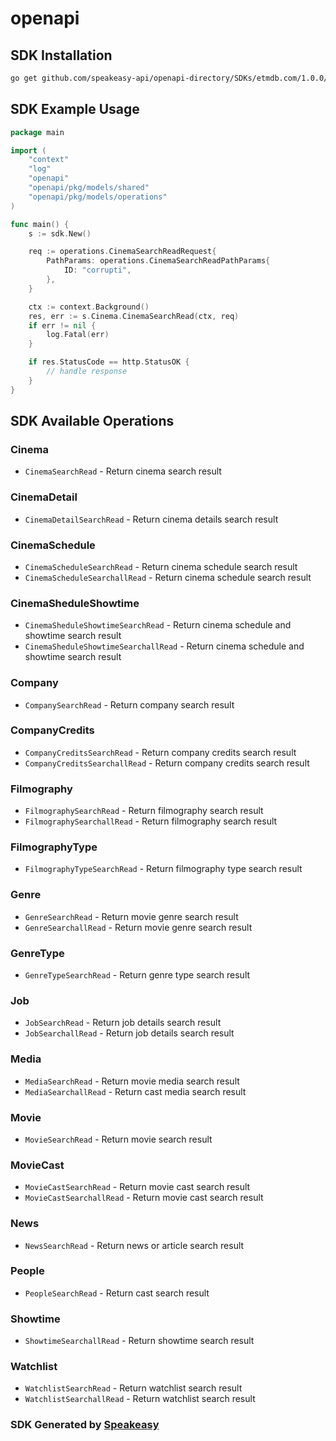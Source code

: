 # openapi

<!-- Start SDK Installation -->
## SDK Installation

```bash
go get github.com/speakeasy-api/openapi-directory/SDKs/etmdb.com/1.0.0/go
```
<!-- End SDK Installation -->

## SDK Example Usage
<!-- Start SDK Example Usage -->
```go
package main

import (
    "context"
    "log"
    "openapi"
    "openapi/pkg/models/shared"
    "openapi/pkg/models/operations"
)

func main() {
    s := sdk.New()

    req := operations.CinemaSearchReadRequest{
        PathParams: operations.CinemaSearchReadPathParams{
            ID: "corrupti",
        },
    }

    ctx := context.Background()
    res, err := s.Cinema.CinemaSearchRead(ctx, req)
    if err != nil {
        log.Fatal(err)
    }

    if res.StatusCode == http.StatusOK {
        // handle response
    }
}
```
<!-- End SDK Example Usage -->

<!-- Start SDK Available Operations -->
## SDK Available Operations


### Cinema

* `CinemaSearchRead` - Return cinema search result

### CinemaDetail

* `CinemaDetailSearchRead` - Return cinema details search result

### CinemaSchedule

* `CinemaScheduleSearchRead` - Return cinema schedule search result
* `CinemaScheduleSearchallRead` - Return cinema schedule search result

### CinemaSheduleShowtime

* `CinemaSheduleShowtimeSearchRead` - Return cinema schedule and showtime search result
* `CinemaSheduleShowtimeSearchallRead` - Return cinema schedule and showtime search result

### Company

* `CompanySearchRead` - Return company search result

### CompanyCredits

* `CompanyCreditsSearchRead` - Return company credits search result
* `CompanyCreditsSearchallRead` - Return company credits search result

### Filmography

* `FilmographySearchRead` - Return filmography search result
* `FilmographySearchallRead` - Return filmography search result

### FilmographyType

* `FilmographyTypeSearchRead` - Return filmography type search result

### Genre

* `GenreSearchRead` - Return movie genre search result
* `GenreSearchallRead` - Return movie genre search result

### GenreType

* `GenreTypeSearchRead` - Return genre type search result

### Job

* `JobSearchRead` - Return job details search result
* `JobSearchallRead` - Return job details search result

### Media

* `MediaSearchRead` - Return movie media search result
* `MediaSearchallRead` - Return cast media search result

### Movie

* `MovieSearchRead` - Return movie search result

### MovieCast

* `MovieCastSearchRead` - Return movie cast search result
* `MovieCastSearchallRead` - Return movie cast search result

### News

* `NewsSearchRead` - Return news or article search result

### People

* `PeopleSearchRead` - Return cast search result

### Showtime

* `ShowtimeSearchallRead` - Return showtime search result

### Watchlist

* `WatchlistSearchRead` - Return watchlist search result
* `WatchlistSearchallRead` - Return watchlist search result
<!-- End SDK Available Operations -->

### SDK Generated by [Speakeasy](https://docs.speakeasyapi.dev/docs/using-speakeasy/client-sdks)
